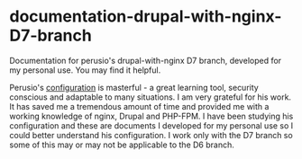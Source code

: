 documentation-drupal-with-nginx-D7-branch
=========================================

Documentation for perusio's drupal-with-nginx D7 branch, developed for my personal use.  You may find it helpful.

Perusio's [configuration](https://github.com/perusio/drupal-with-nginx) is masterful - a great learning tool, security conscious and adaptable to many situations. I am very grateful for his work. It has saved me a tremendous amount of time and provided me with a working knowledge of nginx, Drupal and PHP-FPM.  I have been studying his configuration and these are documents I developed for my personal use so I could better understand his configuration.  I work only with the D7 branch so some of this may or may not be applicable to the D6 branch. 
